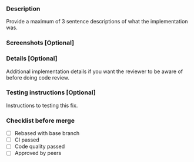 ### Description
Provide a maximum of 3 sentence descriptions of what the implementation was.

### Screenshots [Optional]

### Details [Optional]
Additional implementation details if you want the reviewer to be aware of before doing code review.

### Testing instructions [Optional]
Instructions to testing this fix.

### Checklist before merge
- [ ] Rebased with base branch
- [ ] CI passed
- [ ] Code quality passed
- [ ] Approved by peers
